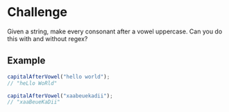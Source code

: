 # Challenge

Given a string, make every consonant after a vowel uppercase. Can you do this with and without regex?

## Example

```js
capitalAfterVowel("hello world");
// "heLlo WoRld"

capitalAfterVowel("xaabeuekadii");
// "xaaBeueKaDii"
```
